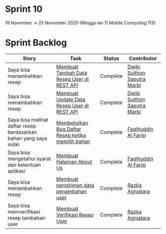 # Sprint 10
19 November -> 25 November 2020 (Minggu ke-11 Mobile Computing 113)

# Sprint Backlog
Story | Task | Status| Contributor
--- | --- | --- | ---
Saya bisa menambahkan resep | [Membuat Tambah Data Resep User di REST API](https://github.com/dwikimarbi/Mobcom/issues/42) | Complete | [Dwiki Sulthon Saputra Marbi](https://github.com/dwikimarbi)
Saya bisa menambahkan resep | [Membuat Update Data Resep User di REST API](https://github.com/dwikimarbi/Mobcom/issues/43) | Complete | [Dwiki Sulthon Saputra Marbi](https://github.com/dwikimarbi)
Saya bisa melihat daftar resep berdasarkan bahan yang saya miliki | [Membetulkan Bug Daftar Resep ketika memilih bahan](https://github.com/dwikimarbi/Mobcom/issues/47) | Complete | [Faqihuddin Al Farisi](https://github.com/falfisme)
Saya bisa mengetahui syarat dan ketentuan aplikasi | [Membuat Halaman About Us](https://github.com/dwikimarbi/Mobcom/issues/45) | Complete | [Faqihuddin Al Farisi](https://github.com/falfisme)
Saya bisa menambahkan resep | [Membuat pengiriman data penambahan user](https://github.com/dwikimarbi/Mobcom/issues/46) | Complete | [Razka Agniatara](https://github.com/Razka173)
Saya bisa memverifikasi resep tambahan user | [Membuat Verifikasi Resep User](https://github.com/dwikimarbi/Mobcom/issues/44) | Complete | [Razka Agniatara](https://github.com/Razka173)
